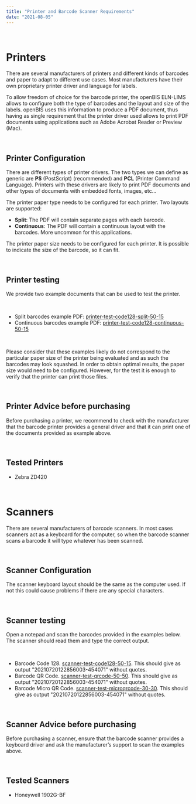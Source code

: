 ```yaml
---
title: "Printer and Barcode Scanner Requirements"
date: "2021-08-05"
---
```


 

# Printers

There are several manufacturers of printers and different kinds of barcodes and paper to adapt to different use cases. Most manufacturers have their own proprietary printer driver and language for labels.

To allow freedom of choice for the barcode printer, the openBIS ELN-LIMS allows to configure both the type of barcodes and the layout and size of the labels. openBIS uses this information to produce a PDF document, thus having as single requirement that the printer driver used allows to print PDF documents using applications such as Adobe Acrobat Reader or Preview (Mac).

 

## Printer Configuration

There are different types of printer drivers. The two types we can define as generic are **PS** (PostScript) (recommended) and **PCL** (Printer Command Language). Printers with these drivers are likely to print PDF documents and other types of documents with embedded fonts, images, etc...

The printer paper type needs to be configured for each printer. Two layouts are supported:

- **Split**: The PDF will contain separate pages with each barcode.
- **Continuous**: The PDF will contain a continuous layout with the barcodes. More uncommon for this applications.

The printer paper size needs to be configured for each printer. It is possible to indicate the size of the barcode, so it can fit.

 

## Printer testing

We provide two example documents that can be used to test the printer.

 

- Split barcodes example PDF: [printer-test-code128-split-50-15](https://openbis.ch/wp-content/uploads/2021/08/printer-test-code128-split-50-15.pdf)
- Continuous barcodes example PDF: [printer-test-code128-continuous-50-15](https://openbis.ch/wp-content/uploads/2021/08/printer-test-code128-continuous-50-15.pdf)

 

Please consider that these examples likely do not correspond to the particular paper size of the printer being evaluated and as such the barcodes may look squashed. In order to obtain optimal results, the paper size would need to be configured. However, for the test it is enough to verify that the printer can print those files.

 

## Printer Advice before purchasing

Before purchasing a printer, we recommend to check with the manufacturer that the barcode printer provides a general driver and that it can print one of the documents provided as example above.

 

## Tested Printers

- Zebra ZD420

 

# Scanners

There are several manufacturers of barcode scanners. In most cases scanners act as a keyboard for the computer, so when the barcode scanner scans a barcode it will type whatever has been scanned.

 

## Scanner Configuration

The scanner keyboard layout should be the same as the computer used. If not this could cause problems if there are any special characters.

 

## Scanner testing

Open a notepad and scan the barcodes provided in the examples below. The scanner should read them and type the correct output.

 

- Barcode Code 128. [scanner-test-code128-50-15](https://openbis.ch/wp-content/uploads/2021/08/scanner-test-code128-50-15.pdf). This should give as output "20210720122856003-454071" without quotes.
- Barcode QR Code. [scanner-test-qrcode-50-50](https://openbis.ch/wp-content/uploads/2021/08/scanner-test-qrcode-50-50.pdf). This should give as output "20210720122856003-454071" without quotes.
- Barcode Micro QR Code. [scanner-test-microqrcode-30-30](https://openbis.ch/wp-content/uploads/2021/08/scanner-test-microqrcode-30-30.pdf). This should give as output "20210720122856003-454071" without quotes.

 

## Scanner Advice before purchasing

Before purchasing a scanner, ensure that the barcode scanner provides a keyboard driver and ask the manufacturer’s support to scan the examples above.

 

## Tested Scanners

- Honeywell 1902G-BF
